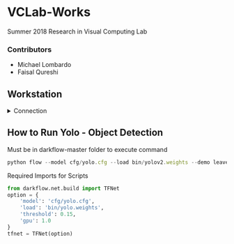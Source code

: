 VCLab-Works
===============
Summer 2018 Research in Visual Computing Lab

### Contributors  
* Michael Lombardo
* Faisal Qureshi

Workstation
---------

<details><summary>Connection</summary>
<p>
&emsp;&emsp;ssh lombardo@172.24.6.119

</details>


How to Run Yolo - Object Detection
---------
Must be in darkflow-master folder to execute command
```javascript
python flow --model cfg/yolo.cfg --load bin/yolov2.weights --demo leaves_jumping.mp4 --gpu 1.0 –saveVideo
```

Required Imports for Scripts
```python
from darkflow.net.build import TFNet
option = {
    'model': 'cfg/yolo.cfg',
    'load': 'bin/yolo.weights',
    'threshold': 0.15,
    'gpu': 1.0
}
tfnet = TFNet(option)
```
